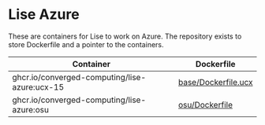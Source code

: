 # Lise Azure

These are containers for Lise to work on Azure. The repository exists to store Dockerfile and a pointer to the containers.

| Container | Dockerfile |
|-----------|------------|
| ghcr.io/converged-computing/lise-azure:ucx-15 | [base/Dockerfile.ucx](base/Dockerfile.ucx) |
| ghcr.io/converged-computing/lise-azure:osu | [osu/Dockerfile](osu/Dockerfile) |

